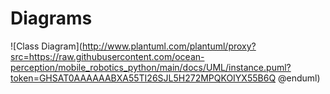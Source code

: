 # Diagrams

![Class Diagram](http://www.plantuml.com/plantuml/proxy?src=https://raw.githubusercontent.com/ocean-perception/mobile_robotics_python/main/docs/UML/instance.puml?token=GHSAT0AAAAAABXA55TI26SJL5H272MPQKOIYX55B6Q
@enduml)
